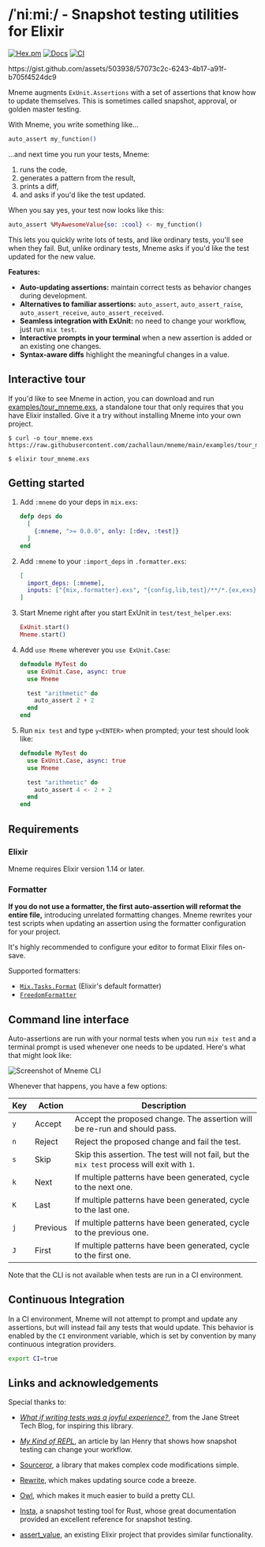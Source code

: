 # /ˈniːmiː/ - Snapshot testing utilities for Elixir

[![Hex.pm](https://img.shields.io/hexpm/v/mneme.svg)](https://hex.pm/packages/mneme)
[![Docs](https://img.shields.io/badge/hexdocs-docs-8e7ce6.svg)](https://hexdocs.pm/mneme)
[![CI](https://github.com/zachallaun/mneme/actions/workflows/ci.yml/badge.svg?branch=main)](https://github.com/zachallaun/mneme/actions/workflows/ci.yml)

<p data-video>https://gist.github.com/assets/503938/57073c2c-6243-4b17-a91f-b705f4524dc9</p>

Mneme augments `ExUnit.Assertions` with a set of assertions that know how to update themselves.
This is sometimes called snapshot, approval, or golden master testing.

With Mneme, you write something like...

```elixir
auto_assert my_function()
```

...and next time you run your tests, Mneme:

1. runs the code,
2. generates a pattern from the result,
3. prints a diff,
4. and asks if you'd like the test updated.

When you say yes, your test now looks like this:

```elixir
auto_assert %MyAwesomeValue{so: :cool} <- my_function()
```

This lets you quickly write lots of tests, and like ordinary tests, you'll see when they fail.
But, unlike ordinary tests, Mneme asks if you'd like the test updated for the new value.

**Features:**

  * **Auto-updating assertions:** maintain correct tests as behavior changes during development.
  * **Alternatives to familiar assertions:** `auto_assert`, `auto_assert_raise`, `auto_assert_receive`, `auto_assert_received`.
  * **Seamless integration with ExUnit:** no need to change your workflow, just run `mix test`.
  * **Interactive prompts in your terminal** when a new assertion is added or an existing one changes.
  * **Syntax-aware diffs** highlight the meaningful changes in a value.

## Interactive tour

If you'd like to see Mneme in action, you can download and run [examples/tour_mneme.exs](https://github.com/zachallaun/mneme/blob/main/examples/tour_mneme.exs), a standalone tour that only requires that you have Elixir installed.
Give it a try without installing Mneme into your own project.

```shell
$ curl -o tour_mneme.exs https://raw.githubusercontent.com/zachallaun/mneme/main/examples/tour_mneme.exs

$ elixir tour_mneme.exs
```

## Getting started

1.  Add `:mneme` do your deps in `mix.exs`:

    ```elixir
    defp deps do
      [
        {:mneme, ">= 0.0.0", only: [:dev, :test]}
      ]
    end
    ```

2.  Add `:mneme` to your `:import_deps` in `.formatter.exs`:

    ```elixir
    [
      import_deps: [:mneme],
      inputs: ["{mix,.formatter}.exs", "{config,lib,test}/**/*.{ex,exs}"]
    ]
    ```

3.  Start Mneme right after you start ExUnit in `test/test_helper.exs`:

    ```elixir
    ExUnit.start()
    Mneme.start()
    ```

4.  Add `use Mneme` wherever you `use ExUnit.Case`:

    ```elixir
    defmodule MyTest do
      use ExUnit.Case, async: true
      use Mneme

      test "arithmetic" do
        auto_assert 2 + 2
      end
    end
    ```

5.  Run `mix test` and type `y<ENTER>` when prompted; your test should look like:

    ```elixir
    defmodule MyTest do
      use ExUnit.Case, async: true
      use Mneme

      test "arithmetic" do
        auto_assert 4 <- 2 + 2
      end
    end
    ```

## Requirements

### Elixir

Mneme requires Elixir version 1.14 or later.

### Formatter

**If you do not use a formatter, the first auto-assertion will reformat the entire file,** introducing unrelated formatting changes.
Mneme rewrites your test scripts when updating an assertion using the formatter configuration for your project.

It's highly recommended to configure your editor to format Elixir files on-save.

Supported formatters:

  * [`Mix.Tasks.Format`](https://hexdocs.pm/mix/Mix.Tasks.Format.html) (Elixir's default formatter)
  * [`FreedomFormatter`](https://github.com/marcandre/freedom_formatter)

## Command line interface

Auto-assertions are run with your normal tests when you run `mix test` and a terminal prompt is used whenever one needs to be updated.
Here's what that might look like:

![Screenshot of Mneme CLI](https://github.com/zachallaun/mneme/blob/main/docs/assets/images/demo_screenshot.png?raw=true)

Whenever that happens, you have a few options:

|Key|Action|Description|
|-|-|-|
|`y`|Accept|Accept the proposed change. The assertion will be re-run and should pass.|
|`n`|Reject|Reject the proposed change and fail the test.|
|`s`|Skip|Skip this assertion. The test will not fail, but the `mix test` process will exit with `1`.|
|`k`|Next|If multiple patterns have been generated, cycle to the next one.|
|`K`|Last|If multiple patterns have been generated, cycle to the last one.|
|`j`|Previous|If multiple patterns have been generated, cycle to the previous one.|
|`J`|First|If multiple patterns have been generated, cycle to the first one.|

Note that the CLI is not available when tests are run in a CI environment.

## Continuous Integration

In a CI environment, Mneme will not attempt to prompt and update any assertions, but will instead fail any tests that would update.
This behavior is enabled by the `CI` environment variable, which is set by convention by many continuous integration providers.

```bash
export CI=true
```

## Links and acknowledgements

Special thanks to:

  * [_What if writing tests was a joyful experience?_](https://blog.janestreet.com/the-joy-of-expect-tests/), from the Jane Street Tech Blog, for inspiring this library.

  * [_My Kind of REPL_](https://ianthehenry.com/posts/my-kind-of-repl/), an article by Ian Henry that shows how snapshot testing can change your workflow.

  * [Sourceror](https://github.com/doorgan/sourceror), a library that makes complex code modifications simple.

  * [Rewrite](https://github.com/hrzndhrn/rewrite), which makes updating source code a breeze.

  * [Owl](https://github.com/fuelen/owl), which makes it much easier to build a pretty CLI.

  * [Insta](https://insta.rs/), a snapshot testing tool for Rust, whose great documentation provided an excellent reference for snapshot testing.

  * [assert_value](https://github.com/assert-value/assert_value_elixir), an existing Elixir project that provides similar functionality.
